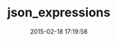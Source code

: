 ---
layout: post
title:  "json_expressions"
repo:   "chancancode/json_expressions"
date:   2015-02-18 17:19:58
gemurl: https://github.com/chancancode/json_expressions
---